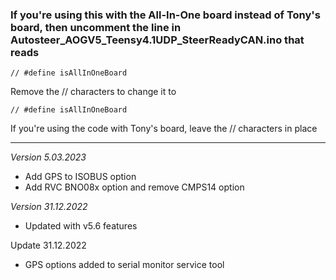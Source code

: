 ### If you're using this with the All-In-One board instead of Tony's board, then uncomment the line in Autosteer_AOGV5_Teensy4.1UDP_SteerReadyCAN.ino that reads

`// #define isAllInOneBoard`

Remove the // characters to change it to

`// #define isAllInOneBoard`


If you're using the code with Tony's board, leave the // characters in place

---

*Version 5.03.2023*
- Add GPS to ISOBUS option
- Add RVC BNO08x option and remove CMPS14 option

*Version 31.12.2022*  
- Updated with v5.6 features  

Update 31.12.2022  
- GPS options added to serial monitor service tool  
